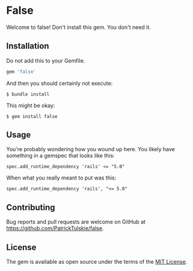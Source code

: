 # False

Welcome to false! Don't install this gem. You don't need it.

## Installation

Do not add this to your Gemfile.

```ruby
gem 'false'
```

And then you should certainly not execute:

    $ bundle install

This might be okay:

    $ gem install false

## Usage

You're probably wondering how you wound up here. You likely have something in a gemspec that looks like this:

    spec.add_runtime_dependency 'rails' <= "5.0"

When what you really meant to put was this:

    spec.add_runtime_dependency 'rails', "<= 5.0"

## Contributing

Bug reports and pull requests are welcome on GitHub at https://github.com/PatrickTulskie/false.


## License

The gem is available as open source under the terms of the [MIT License](https://opensource.org/licenses/MIT).

